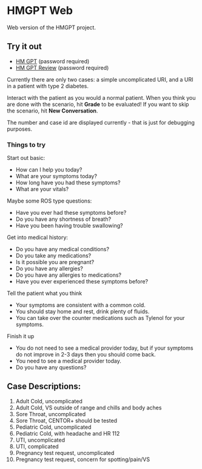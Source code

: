 # HMGPT Web
Web version of the HMGPT project.

## Try it out
* [HM GPT](https://hmgpt-chrispebble.pythonanywhere.com/) (password required)
* [HM GPT Review](https://hmgpt-chrispebble.pythonanywhere.com/review) (password required)

Currently there are only two cases: a simple uncomplicated URI, and a URI in a patient with type 2 diabetes.

Interact with the patient as you would a normal patient.  When you think you are done with the scenario, hit __Grade__ to be evaluated!  If you want to skip the scenario, hit __New Conversation__.

The number and case id are displayed currently - that is just for debugging purposes.

### Things to try
Start out basic:
* How can I help you today?
* What are your symptoms today?
* How long have you had these symptoms?
* What are your vitals?

Maybe some ROS type questions:
* Have you ever had these symptoms before?
* Do you have any shortness of breath?
* Have you been having trouble swallowing?

Get into medical history:
* Do you have any medical conditions?
* Do you take any medications?
* Is it possible you are pregnant?
* Do you have any allergies?
* Do you have any allergies to medications?
* Have you ever experienced these symptoms before?

Tell the patient what you think
* Your symptoms are consistent with a common cold.
* You should stay home and rest, drink plenty of fluids.
* You can take over the counter medications such as Tylenol for your symptoms.

Finish it up
* You do not need to see a medical provider today, but if your symptoms do not improve in 2-3 days then you should come back.
* You need to see a medical provider today.
* Do you have any questions?

## Case Descriptions:
1.  Adult Cold, uncomplicated
2.  Adult Cold, VS outside of range and chills and body aches
3.  Sore Throat, uncomplicated
4.  Sore Throat, CENTOR+ should be tested
5.  Pediatric Cold, uncomplicated
6.  Pediatric Cold, with headache and HR 112
7.  UTI, uncomplicated
8.  UTI, complicated
9.  Pregnancy test request, uncomplicated
10. Pregnancy test request, concern for spotting/pain/VS